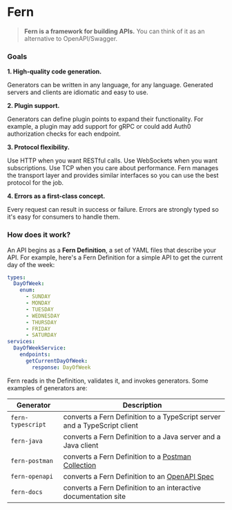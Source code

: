 # Fern

> **Fern is a framework for building APIs.** You can think of it as an alternative to OpenAPI/Swagger.

### Goals

**1. High-quality code generation.**

Generators can be written in any language, for any language. Generated servers and clients are idiomatic and easy to use.

**2. Plugin support.**

Generators can define plugin points to expand their functionality. For example, a plugin may add support for gRPC or could add Auth0 authorization checks for each endpoint.

**3. Protocol flexibility.**

Use HTTP when you want RESTful calls. Use WebSockets when you want subscriptions. Use TCP when you care about performance. Fern manages the transport layer and provides similar interfaces so you can use the best protocol for the job.

**4. Errors as a first-class concept.**

Every request can result in success or failure. Errors are strongly typed so it's easy for consumers to handle them.

### How does it work?

An API begins as a **Fern Definition**, a set of YAML files that describe your API. For example, here's a Fern Definition for a simple API to get the current day of the week:

```yaml
types:
  DayOfWeek:
    enum:
      - SUNDAY
      - MONDAY
      - TUESDAY
      - WEDNESDAY
      - THURSDAY
      - FRIDAY
      - SATURDAY
services:
  DayOfWeekService:
    endpoints:
      getCurrentDayOfWeek:
        response: DayOfWeek
```

Fern reads in the Definition, validates it, and invokes generators. Some examples of generators are:

| Generator         | Description                                                                              |
| ----------------- | ---------------------------------------------------------------------------------------- |
| `fern-typescript` | converts a Fern Definition to a TypeScript server and a TypeScript client                |
| `fern-java`       | converts a Fern Definition to a Java server and a Java client                            |
| `fern-postman`    | converts a Fern Definition to a [Postman Collection](https://www.postman.com/collection) |
| `fern-openapi`    | converts a Fern Definition to an [OpenAPI Spec](https://swagger.io/resources/open-api/)  |
| `fern-docs`       | converts a Fern Definition to an interactive documentation site                          |
